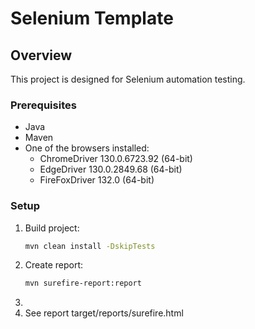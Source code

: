 # Selenium Template

## Overview
This project is designed for Selenium automation testing.

### Prerequisites
- Java
- Maven
- One of the browsers installed: 
  - ChromeDriver 130.0.6723.92 (64-bit)
  - EdgeDriver 130.0.2849.68 (64-bit)
  - FireFoxDriver 132.0 (64-bit)

### Setup
1. Build project:
   ```bash
   mvn clean install -DskipTests

2. Create report:
   ```bash
   mvn surefire-report:report
   
3. 
4. See report target/reports/surefire.html